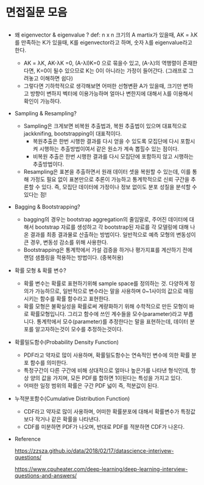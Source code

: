 # 면접질문 모음

## 

* 왜 eigenvector & eigenvalue ?
 def: n x n 크기의 A martix가 있을때, AK = λK를 만족하는 K가 있을때, K를 eigenvector라고 하며, 숫자 λ를 eigenvalue라고 한다.
  * AK = λK, AK-λK =0, (A-λI)K=0 으로 묶을수 있고, (A-λ)의 역행렬이 존재한다면, K=0이 될수 있으므로 K는 0이 아니라는 가정이 들어간다. (그래프로 그려놓고 이해하면 쉽다)
  * 그렇다면 기하학적으로 생각해보면 어떠한 선형변환 A가 있을때, 크기만 변하고 방향이 변하지 벡터에 이용가능하며 얼마나 변한지에 대해서 λ를 이용해서 확인이 가능하다.
  
* Sampling & Resampling?
   * Sampling은 크게보면 비복원 추출법과, 복원 추출법이 있으며 대표적으로 jackknifing, bootstrapping이 대표적이다.  
     * 복원추출은 한번 시행한 결과를 다시 얻을 수 있도록 모집단에 다시 포함시켜 시행하는 추출방법이여서 같은 원소가 계속 뽑힐수 있는 점이다.
     * 비복원 추출은 한번 시행한 결과를 다시 모집단에 포함하지 않고 시행하는 추출방법이다.
   * Resampling은 표본을 추출하면서 원래 데이터 셋을 복원할 수 있는데, 이를 통해 가정도 필요 없이 표본만으로 추론이 가능하고 통계학적으로 신뢰 구간을 추론할 수 있다. 즉, 모집단 데이터에 가정이나 정보 없이도 분포 성질을 분석할 수 있다는 점!  
   
  
* Bagging & Bootstrapping?
   * bagging의 경우는 bootstrap aggregation의 줄임말로, 주어진 데이터에 대해서 bootstrap 자료를 생성하고 각 bootstrap된 자료를 각 모델링에 대해 나온 결과를 최종 결과물로 산출하는 방법이다. 일반적으로 예측 모형의 변동성이 큰 경우, 변동성 감소를 위해 사용한다.
   * Bootstrapping은 통계학에서 가설 검증을 하거나 평가지표를 계산하기 전에 랜덤 샘플링을 적용하는 방법이다. (중복허용)  
     
       
* 확률 모형 & 확률 변수?
   * 확률 변수는 확률로 표현하기위해 sample space를 정의하는 것. 다양하게 정의가 가능하므로, 일반적으로 변수라는 말을 사용하며 0~1사이의 값으로 매핑 시키는 함수를 확률 함수라고 표현한다.
   * 확률 모형은 불확실성을 확률로써 계량화하기 위해 수학적으로 만든 모형이 바로 확률모형입니다. 그리고 함수에 쓰인 계수들을 모수(parameter)라고 부릅니다. 통계학에서 모수(parameter)를 추정한다는 말을 표현하는데, 데이터 분포를 알고자하는것이 모수를 추정하는것이다.  
  
  
* 확률밀도함수(Probability Density Function)
  * PDF라고 약자로 많이 사용하며, 확률밀도함수는 연속적인 변수에 의한 확률 분포 함수를 의미한다.
  * 특정구간이 다른 구간에 비해 상대적으로 얼마나 높은가를 나타낸 형식인데, 항상 양의 값을 가지며, 모든 PDF를 합하면 1이된다는 특성을 가지고 있다.
  * 어떠한 일정 범위의 확률은 구간 PDF 넓이 즉, 적분값이 된다.
  
* 누적분포함수(Cumulative Distribution Function)
  * CDF라고 약자로 많이 사용하며, 어떠한 확률분포에 대해서 확률변수가 특정값보다 작거나 같은 확률을 나타낸다.
  * CDF를 미분하면 PDF가 나오며, 반대로 PDF를 적분하면 CDF가 나온다.  



* Reference

  https://zzsza.github.io/data/2018/02/17/datascience-interivew-questions/

  https://www.cpuheater.com/deep-learning/deep-learning-interview-questions-and-answers/

  

